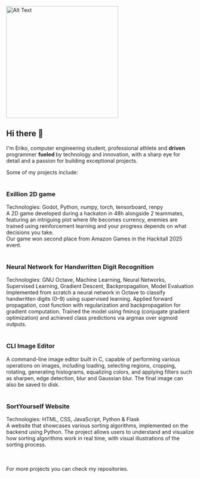 <img src="https://github.com/user-attachments/assets/2f1e036f-9507-4a75-85d0-140b2f404b72" alt="Alt Text" width="300" height="300">

## Hi there 👋
I'm Eriko, computer engineering student, professional athlete and <b>driven </b> programmer <b>fueled </b> by technology and innovation, with a sharp eye for detail and a passion for building exceptional projects.

Some of my projects include:
<br><br>
<h3>Exillion 2D game</h3>
Technologies: Godot, Python, numpy, torch, tensorboard, renpy <br>
A 2D game developed during a hackaton in 48h alongside 2 teammates, featuring an intriguing plot where life becomes currency, enemies are trained using reinforcement learning and your progress depends on what decisions you take. <br>
Our game won second place from Amazon Games in the Hackitall 2025 event. 
<br><br>
<h3>Neural Network for Handwritten Digit Recognition</h3>
Technologies: GNU Octave, Machine Learning, Neural Networks, Supervised Learning, Gradient Descent, Backpropagation, Model Evaluation
Implemented from scratch a neural network in Octave to classify handwritten digits (0–9) using supervised learning.
Applied forward propagation, cost function with regularization and backpropagation for gradient computation.
Trained the model using fmincg (conjugate gradient optimization) and achieved class predictions via argmax over sigmoid outputs.
<br><br>
<h3>CLI Image Editor</h3>
A command-line image editor built in C, capable of performing various operations on images, including loading, selecting regions, cropping, rotating, generating histograms, equalizing colors, and applying filters such as sharpen, edge detection, blur and Gaussian blur. The final image can also be saved to disk.
<br><br>
<h3>SortYourself Website</h3>
Technologies: HTML, CSS, JavaScript, Python & Flask <br>
A website that showcases various sorting algorithms, implemented on the backend using Python. The project allows users to understand and visualize how sorting algorithms work in real time, with visual illustrations of the sorting process.
<br><br><br>

For more projects you can check my repositories.
<!--
**ErikoNitu/ErikoNitu** is a ✨ _special_ ✨ repository because its `README.md` (this file) appears on your GitHub profile.

Here are some ideas to get you started:

- 🔭 I’m currently working on ...
- 🌱 I’m currently learning ...
- 👯 I’m looking to collaborate on ...
- 🤔 I’m looking for help with ...
- 💬 Ask me about ...
- 📫 How to reach me: ...
- 😄 Pronouns: ...
- ⚡ Fun fact: ...
-->
